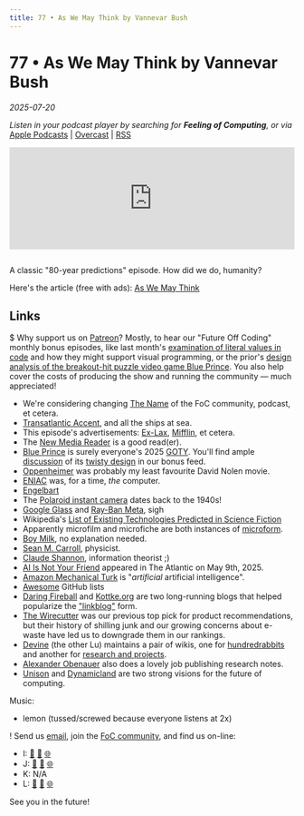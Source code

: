 ```yaml
---
title: 77 • As We May Think by Vannevar Bush
---
```


# 77 • As We May Think by Vannevar Bush

_2025-07-20_

_Listen in your podcast player by searching for **Feeling of Computing**, or via_ [Apple Podcasts](https://podcasts.apple.com/podcast/future-of-coding/id1265527976) \| [Overcast](https://overcast.fm/itunes1265527976) \| [RSS](https://omny.fm/shows/future-of-coding/playlists/podcast.rss)

<iframe src="https://omny.fm/shows/future-of-coding/as-we-may-think/embed" width="100%" height="180" frameborder="0" style="margin-bottom: 1em"></iframe>

A classic "80-year predictions" episode. How did we do, humanity?

Here's the article (free with ads): [As We May Think](<https://worrydream.com/refs/Bush%20-%20As%20We%20May%20Think%20(Life%20Magazine%209-10-1945).pdf>)

## Links

$ Why support us on [Patreon](https://www.patreon.com/feelingofcomputing)? Mostly, to hear our "Future Off Coding" monthly bonus episodes, like last month's [examination of literal values in code](https://www.patreon.com/posts/132758653) and how they might support visual programming, or the prior's [design analysis of the breakout-hit puzzle video game Blue Prince](https://www.patreon.com/posts/129954399?collection=866338). You also help cover the costs of producing the show and running the community — much appreciated!

- We're considering changing [The Name](/the-name) of the FoC community, podcast, et cetera.
- [Transatlantic Accent](https://en.wikipedia.org/wiki/Good_American_Speech), and all the ships at sea.
- This episode's advertisements: [Ex-Lax](https://en.wikipedia.org/wiki/Senna_glycoside), [Mifflin](https://en.wikipedia.org/wiki/Isopropyl_alcohol#Medical), et cetera.
- The [New Media Reader](https://www.newmediareader.com) is a good read(er).
- [Blue Prince](https://www.youtube.com/watch?v=W2hB9PjugK0) is surely everyone's 2025 [GOTY](https://en.wikipedia.org/wiki/List_of_Game_of_the_Year_awards). You'll find ample [discussion](https://www.patreon.com/posts/exasperated-127597451) of its [twisty design](https://www.patreon.com/posts/hour-and-half-of-129954399) in our bonus feed.
- [Oppenheimer](https://www.youtube.com/watch?v=bK6ldnjE3Y0) was probably my least favourite David Nolen movie.
- [ENIAC](https://en.wikipedia.org/wiki/ENIAC) was, for a time, _the_ computer.
- [Engelbart](/episodes/056)
- The [Polaroid instant camera](https://en.wikipedia.org/wiki/Instant_camera) dates back to the 1940s!
- [Google Glass](https://en.wikipedia.org/wiki/Google_Glass#Criticism) and [Ray-Ban Meta](https://en.wikipedia.org/wiki/Ray-Ban_Meta#Privacy_and_ethical_concerns), sigh
- Wikipedia's [List of Existing Technologies Predicted in Science Fiction](https://en.wikipedia.org/wiki/List_of_existing_technologies_predicted_in_science_fiction)
- Apparently microfilm and microfiche are both instances of [microform](https://en.wikipedia.org/wiki/Microform).
- [Boy Milk](https://earthsown.com/products/organic-almond-unsweetened-original-chilled-carton/), no explanation needed.
- [Sean M. Carroll](https://en.wikipedia.org/wiki/Sean_M._Carroll), physicist.
- [Claude Shannon](https://en.wikipedia.org/wiki/Claude_Shannon), information theorist ;)
- [AI Is Not Your Friend](https://archive.ph/SfhuK) appeared in The Atlantic on May 9th, 2025.
- [Amazon Mechanical Turk](https://en.wikipedia.org/wiki/Amazon_Mechanical_Turk) is "_artificial_ artificial intelligence".
- [Awesome](https://github.com/topics/awesome) GitHub lists
- [Daring Fireball](https://daringfireball.net) and [Kottke.org](https://kottke.org) are two long-running blogs that helped popularize the ["linkblog"](https://en.wikipedia.org/wiki/Linklog) form.
- [The Wirecutter](<https://en.wikipedia.org/wiki/Wirecutter_(website)>) was our previous top pick for product recommendations, but their history of shilling junk and our growing concerns about e-waste have led us to downgrade them in our rankings.
- [Devine](/episodes/045) (the other Lu) maintains a pair of wikis, one for [hundredrabbits](https://100r.co/site/knowledge.html) and another for [research and projects](https://wiki.xxiivv.com).
- [Alexander Obenauer](https://alexanderobenauer.com) also does a lovely job publishing research notes.
- [Unison](https://www.unison-lang.org) and [Dynamicland](https://dynamicland.org) are two strong visions for the future of computing.

Music:

- lemon (tussed/screwed because everyone listens at 2x)

! Send us [email](mailto:hello@feelingof.com?subject=Email%20from%20a%20listener), join the [FoC community](/community), and find us on-line:

- I: [🐘](https://mastodon.social/@spiralganglion) [🦋](https://bsky.app/profile/spiralganglion.com) [🌐](https://ivanish.ca)
- J: [🐘](https://hachyderm.io/@jimmyhmiller) [🦋](https://bsky.app/profile/jimmyhmiller.bsky.social) [🌐](https://jimmyhmiller.github.io)
- K: N/A
- L: [🐘](https://mas.to/@todepond) [🦋](https://bsky.app/profile/todepond.com) [🌐](https://www.todepond.com)

See you in the future!
